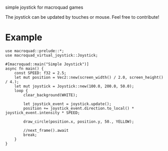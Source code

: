 simple joystick for macroquad games

The joystick can be updated by touches or mouse.
Feel free to contribute!

# Example
```
use macroquad::prelude::*;
use macroquad_virtual_joystick::Joystick;

#[macroquad::main("Simple Joystick")]
async fn main() {
    const SPEED: f32 = 2.5;
    let mut position = Vec2::new(screen_width() / 2.0, screen_height() / 4.);
    let mut joystick = Joystick::new(100.0, 200.0, 50.0);
    loop {
        clear_background(WHITE);

        let joystick_event = joystick.update();
        position += joystick_event.direction.to_local() * joystick_event.intensity * SPEED;

        draw_circle(position.x, position.y, 50., YELLOW);

        //next_frame().await
        break;
    }
}
```
